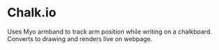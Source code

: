 # Chalk.io

Uses Myo armband to track arm position while writing on a chalkboard. Converts to drawing and renders live on webpage.
